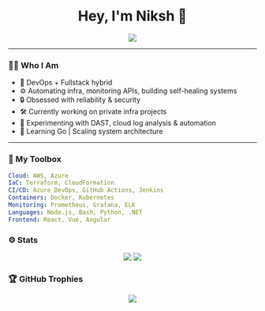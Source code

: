 <h1 align="center">Hey, I'm Niksh 👋</h1>

<div align="center">
  <img src="https://readme-typing-svg.herokuapp.com?color=58A6FF&center=true&vCenter=true&lines=DevOps+Engineer;Cloud+Infra+Automation;Software+Developer;Security+Focused+Builder" />
</div>


---

### 👨‍💻 Who I Am

- 🚀 DevOps + Fullstack hybrid
- ⚙️ Automating infra, monitoring APIs, building self-healing systems
- 🔒 Obsessed with reliability & security
- 🛠️ Currently working on private infra projects
- 🧪 Experimenting with DAST, cloud log analysis & automation
- 🧠 Learning Go | Scaling system architecture

---

### 🔧 My Toolbox

```yaml
Cloud: AWS, Azure
IaC: Terraform, CloudFormation
CI/CD: Azure DevOps, GitHub Actions, Jenkins
Containers: Docker, Kubernetes
Monitoring: Prometheus, Grafana, ELK
Languages: Node.js, Bash, Python, .NET
Frontend: React, Vue, Angular
```

### ⚙️ Stats

<p align="center">
  <img src="https://github-readme-stats.vercel.app/api?username=niksh2511&show_icons=true&theme=tokyonight" />
  <img src="https://github-readme-streak-stats.herokuapp.com?user=niksh2511&theme=tokyonight&hide_border=true" />
</p>

### 🏆 GitHub Trophies

<p align="center">
  <img src="https://github-profile-trophy.vercel.app/?username=niksh2511&theme=tokyonight" />
</p>






